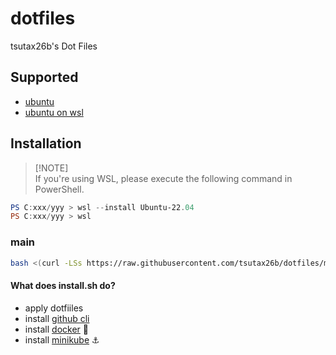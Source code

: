 # dotfiles

tsutax26b's Dot Files

## Supported

- [ubuntu](https://ubuntu.com)
- [ubuntu on wsl](https://ubuntu.com/wsl)

## Installation

> [!NOTE] \
> If you're using WSL, please execute the following command in PowerShell.

```powershell
PS C:xxx/yyy > wsl --install Ubuntu-22.04
PS C:xxx/yyy > wsl
```

### main

```bash
bash <(curl -LSs https://raw.githubusercontent.com/tsutax26b/dotfiles/main/install.sh)
```

#### What does install.sh do?

- apply dotfiiles
- install [github cli](https://github.com/cli/cli/blob/trunk/docs/install_linux.md)
- install [docker](https://matsuand.github.io/docs.docker.jp.onthefly/engine/install/ubuntu/#installation-methods) :whale:
- install [minikube](https://minikube.sigs.k8s.io/docs/start/) :anchor:
